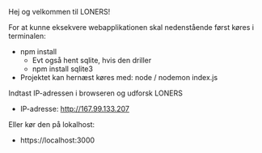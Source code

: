 Hej og velkommen til LONERS!

For at kunne eksekvere webapplikationen skal nedenstående først køres i terminalen:
- npm install
    - Evt også hent sqlite, hvis den driller
    - npm install sqlite3
- Projektet kan hernæst køres med: node / nodemon index.js

Indtast IP-adressen i browseren og udforsk LONERS
- IP-adresse: http://167.99.133.207

Eller kør den på lokalhost:
- https://localhost:3000


